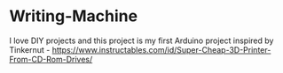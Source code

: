 # Writing-Machine
I love DIY projects and this project is my first Arduino project inspired by Tinkernut - https://www.instructables.com/id/Super-Cheap-3D-Printer-From-CD-Rom-Drives/
